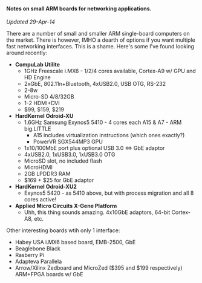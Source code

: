 #### Notes on small ARM boards for networking applications.
_Updated 29-Apr-14_

  There are a number of small and smaller ARM single-board computers on the market.
There is however, IMHO a dearth of options if you want multiple fast networking 
interfaces. This is a shame. Here's some I've found looking around recently:

* **CompuLab Utilite**
    - 1GHz Freescale i.MX6 - 1/2/4 cores available, Cortex-A9 w/ GPU and HD Engine
    - 2xGbE, 802.11n+Bluetooth, 4xUSB2.0, USB OTG, RS-232
    - 2-8w
    - Micro-SD 4/8/32GB
    - 1-2 HDMI+DVI
    - $99, $159, $219
* **HardKernel Odroid-XU**
    - 1.6GHz Samsung Exynos5 5410 - 4 cores each A15 & A7 - ARM big.LITTLE
      - A15 includes virtualization instructions (which ones exactly?)
      - PowerVR SGX544MP3 GPU 
    - 1x10/100MbE port plus optional USB 3.0 <=> GbE adaptor
    - 4xUSB2.0, 1xUSB3.0, 1xUSB3.0 OTG
    - MicroSD slot, no included flash
    - MicroHDMI
    - 2GB LPDDR3 RAM
    - $169 + $25 for GbE adaptor   
* **HardKernel Odroid-XU2** 
    - Exynos5 5420 - as 5410 above, but with process migration and all 8 cores 
      active!
* **Applied Micro Circuits X-Gene Platform**
    - Uhh, this thing sounds amazing. 4x10GbE adaptors, 64-bit Cortex-A8, etc.

Other interesting boards wtih only 1 interface:

* Habey USA i.MX6 based board, EMB-2500, GbE
* Beaglebone Black
* Rasberry Pi
* Adapteva Parallela 
* Arrow/Xilinx Zedboard and MicroZed ($395 and $199 respectively) ARM+FPGA boards w/ GbE 
